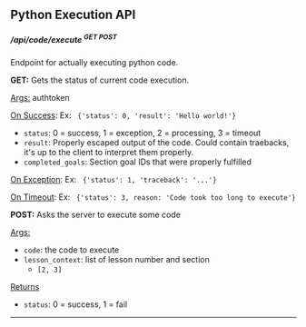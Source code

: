 Python Execution API
---
##### /api/code/execute <sup>GET POST</sup>
Endpoint for actually executing python code.

**GET:** Gets the status of current code execution.

<u>Args:</u> authtoken

<u>On Success</u>:
Ex: ` {'status': 0, 'result': 'Hello world!'}`
* `status`: 0 = success, 1 = exception, 2 = processing, 3 = timeout
* `result`: Properly escaped output of the code. Could contain traebacks, it's up to the client to interpret them properly.
* `completed_goals`: Section goal IDs that were properly fulfilled

<u>On Exception</u>:
Ex: ` {'status': 1, 'traceback': '...'}`

<u>On Timeout</u>:
Ex: ` {'status': 3, reason: 'Code took too long to execute'}`

**POST:** Asks the server to execute some code

<u>Args:</u>
* `code`: the code to execute
* `lesson_context`: list of lesson number and section
    * `[2, 3]`

<u>Returns</u>
* `status`: 0 = success, 1 = fail


---------------------

